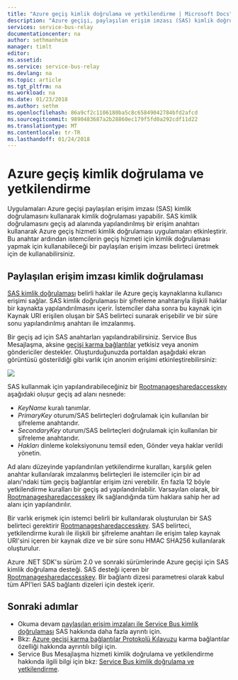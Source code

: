 ```yaml
---
title: "Azure geçiş kimlik doğrulama ve yetkilendirme | Microsoft Docs"
description: "Azure geçişi, paylaşılan erişim imzası (SAS) kimlik doğrulamasına genel bakış"
services: service-bus-relay
documentationcenter: na
author: sethmanheim
manager: timlt
editor: 
ms.assetid: 
ms.service: service-bus-relay
ms.devlang: na
ms.topic: article
ms.tgt_pltfrm: na
ms.workload: na
ms.date: 01/23/2018
ms.author: sethm
ms.openlocfilehash: 86a9cf2c1106180ba5c8c65849042784bfd2afcd
ms.sourcegitcommit: 9890483687a2b28860ec179f5fd0a292cdf11d22
ms.translationtype: MT
ms.contentlocale: tr-TR
ms.lasthandoff: 01/24/2018
---
```

# <a name="azure-relay-authentication-and-authorization"></a>Azure geçiş kimlik doğrulama ve yetkilendirme

Uygulamaları Azure geçişi paylaşılan erişim imzası (SAS) kimlik doğrulamasını kullanarak kimlik doğrulaması yapabilir. SAS kimlik doğrulamasını geçiş ad alanında yapılandırılmış bir erişim anahtarı kullanarak Azure geçiş hizmeti kimlik doğrulaması uygulamaları etkinleştirir. Bu anahtar ardından istemcilerin geçiş hizmeti için kimlik doğrulaması yapmak için kullanabileceği bir paylaşılan erişim imzası belirteci üretmek için de kullanabilirsiniz.

## <a name="shared-access-signature-authentication"></a>Paylaşılan erişim imzası kimlik doğrulaması

[SAS kimlik doğrulaması](../service-bus-messaging/service-bus-sas.md) belirli haklar ile Azure geçiş kaynaklarına kullanıcı erişimi sağlar. SAS kimlik doğrulaması bir şifreleme anahtarıyla ilişkili haklar bir kaynakta yapılandırılmasını içerir. İstemciler daha sonra bu kaynak için Kaynak URI erişilen oluşan bir SAS belirteci sunarak erişebilir ve bir süre sonu yapılandırılmış anahtarı ile imzalanmış.

Bir geçiş ad için SAS anahtarları yapılandırabilirsiniz. Service Bus Mesajlaşma, aksine [geçişi karma bağlantılar](relay-hybrid-connections-protocol.md) yetkisiz veya anonim göndericiler destekler. Oluşturduğunuzda portaldan aşağıdaki ekran görüntüsü gösterildiği gibi varlık için anonim erişimi etkinleştirebilirsiniz:

![][0]

SAS kullanmak için yapılandırabileceğiniz bir [Rootmanagesharedaccesskey](/dotnet/api/microsoft.servicebus.messaging.sharedaccessauthorizationrule) aşağıdaki oluşur geçiş ad alanı nesnede:

* *KeyName* kuralı tanımlar.
* *PrimaryKey* oturum/SAS belirteçleri doğrulamak için kullanılan bir şifreleme anahtarıdır.
* *SecondaryKey* oturum/SAS belirteçleri doğrulamak için kullanılan bir şifreleme anahtarıdır.
* *Hakları* dinleme koleksiyonunu temsil eden, Gönder veya haklar verildi yönetin.

Ad alanı düzeyinde yapılandırılan yetkilendirme kuralları, karşılık gelen anahtar kullanılarak imzalanmış belirteçleri ile istemciler için bir ad alanı'ndaki tüm geçiş bağlantılar erişim izni verebilir. En fazla 12 böyle yetkilendirme kuralları bir geçiş ad yapılandırılabilir. Varsayılan olarak, bir [Rootmanagesharedaccesskey](/dotnet/api/microsoft.servicebus.messaging.sharedaccessauthorizationrule) ilk sağlandığında tüm haklara sahip her ad alanı için yapılandırılır.

Bir varlık erişmek için istemci belirli bir kullanılarak oluşturulan bir SAS belirteci gerektirir [Rootmanagesharedaccesskey](/dotnet/api/microsoft.servicebus.messaging.sharedaccessauthorizationrule). SAS belirteci, yetkilendirme kuralı ile ilişkili bir şifreleme anahtarı ile erişim talep kaynak URI'sini içeren bir kaynak dize ve bir süre sonu HMAC SHA256 kullanılarak oluşturulur.

Azure .NET SDK'sı sürüm 2.0 ve sonraki sürümlerinde Azure geçişi için SAS kimlik doğrulama desteği. SAS desteği içeren bir [Rootmanagesharedaccesskey](/dotnet/api/microsoft.servicebus.messaging.sharedaccessauthorizationrule). Bir bağlantı dizesi parametresi olarak kabul tüm API'leri SAS bağlantı dizeleri için destek içerir.

## <a name="next-steps"></a>Sonraki adımlar

- Okuma devam [paylaşılan erişim imzaları ile Service Bus kimlik doğrulaması](../service-bus-messaging/service-bus-sas.md) SAS hakkında daha fazla ayrıntı için.
- Bkz: [Azure geçişi karma bağlantılar Protokolü Kılavuzu](relay-hybrid-connections-protocol.md) karma bağlantılar özelliği hakkında ayrıntılı bilgi için.
- Service Bus Mesajlaşma hizmeti kimlik doğrulama ve yetkilendirme hakkında ilgili bilgi için bkz: [Service Bus kimlik doğrulama ve yetkilendirme](../service-bus-messaging/service-bus-authentication-and-authorization.md). 

[0]: ./media/relay-authentication-and-authorization/hcanon.png